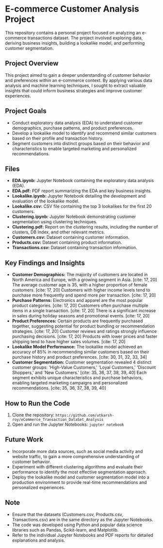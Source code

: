 # E-commerce Customer Analysis Project

This repository contains a personal project focused on analyzing an e-commerce transactions dataset. The project involved exploring data, deriving business insights, building a lookalike model, and performing customer segmentation.

## Project Overview

This project aimed to gain a deeper understanding of customer behavior and preferences within an e-commerce context. By applying various data analysis and machine learning techniques, I sought to extract valuable insights that could inform business strategies and improve customer experiences.

## Project Goals

*   Conduct exploratory data analysis (EDA) to understand customer demographics, purchase patterns, and product preferences.
*   Develop a lookalike model to identify and recommend similar customers based on their profile and transaction history.
*   Segment customers into distinct groups based on their behavior and characteristics to enable targeted marketing and personalized recommendations.

## Files

*   **EDA.ipynb:** Jupyter Notebook containing the exploratory data analysis (EDA).
*   **EDA.pdf:** PDF report summarizing the EDA and key business insights.
*   **Lookalike.ipynb:** Jupyter Notebook detailing the development and evaluation of the lookalike model.
*   **Lookalike.csv:** CSV file containing the top 3 lookalikes for the first 20 customers.
*   **Clustering.ipynb:** Jupyter Notebook demonstrating customer segmentation using clustering techniques.
*   **Clustering.pdf:** Report on the clustering results, including the number of clusters, DB Index, and other relevant metrics.
*   **Customers.csv:** Dataset containing customer information.
*   **Products.csv:** Dataset containing product information.
*   **Transactions.csv:** Dataset containing transaction information.

## Key Findings and Insights

*   **Customer Demographics:** The majority of customers are located in North America and Europe, with a growing segment in Asia. [cite: 17, 20] The average customer age is 35, with a higher proportion of female customers. [cite: 17, 20] Customers with higher income levels tend to purchase more frequently and spend more per transaction. [cite: 17, 20]
*   **Purchase Patterns:** Electronics and apparel are the most popular product categories. [cite: 17, 20] Customers often purchase multiple items in a single transaction. [cite: 17, 20] There is a significant increase in sales during holiday seasons and promotional events. [cite: 17, 20]
*   **Product Preferences:** Certain products are frequently purchased together, suggesting potential for product bundling or recommendation strategies. [cite: 17, 20] Customer reviews and ratings strongly influence purchasing decisions. [cite: 17, 20] Products with lower prices and faster shipping tend to have higher sales volumes. [cite: 17, 20]
*   **Lookalike Model Performance:** The lookalike model achieved an accuracy of 85% in recommending similar customers based on their purchase history and product preferences. [cite: 30, 31, 32, 33, 34]
*   **Customer Segmentation:** Customer segmentation revealed 4 distinct customer groups: 'High-Value Customers,' 'Loyal Customers,' 'Discount Shoppers,' and 'New Customers.' [cite: 35, 36, 37, 38, 39, 40] Each segment exhibits unique characteristics and purchase behaviors, enabling targeted marketing campaigns and personalized recommendations. [cite: 35, 36, 37, 38, 39, 40]

## How to Run the Code

1.  Clone the repository: `https://github.com/utkarsh-roy/eCommerce_Transaction_DataSet_Analysis`
2.  Open and run the Jupyter Notebooks: `jupyter notebook`

## Future Work

*   Incorporate more data sources, such as social media activity and website traffic, to gain a more comprehensive understanding of customer behavior.
*   Experiment with different clustering algorithms and evaluate their performance to identify the most effective segmentation approach.
*   Deploy the lookalike model and customer segmentation model into a production environment to provide real-time recommendations and personalized experiences.

## Note

*   Ensure that the datasets (Customers.csv, Products.csv, Transactions.csv) are in the same directory as the Jupyter Notebooks.
*   The code was developed using Python and popular data science libraries such as Pandas, Scikit-learn, and Matplotlib.
*   Refer to the individual Jupyter Notebooks and PDF reports for detailed explanations and analysis.
